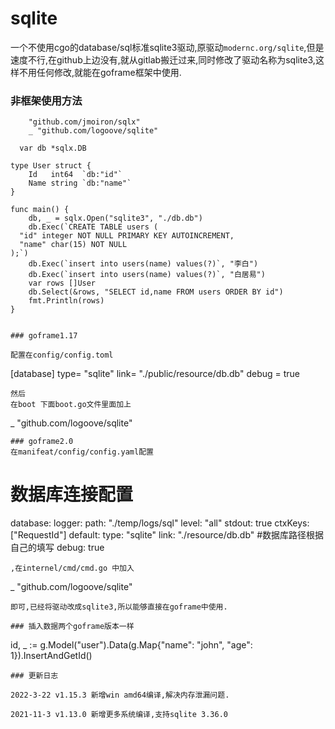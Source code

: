 # sqlite

一个不使用cgo的database/sql标准sqlite3驱动,原驱动`modernc.org/sqlite`,但是速度不行,在github上边没有,就从gitlab搬迁过来,同时修改了驱动名称为sqlite3,这样不用任何修改,就能在goframe框架中使用.

### 非框架使用方法
~~~
	"github.com/jmoiron/sqlx"
	_ "github.com/logoove/sqlite"
    
  var db *sqlx.DB

type User struct {
	Id   int64  `db:"id"`
	Name string `db:"name"`
}

func main() {
	db, _ = sqlx.Open("sqlite3", "./db.db")
	db.Exec(`CREATE TABLE users (
  "id" integer NOT NULL PRIMARY KEY AUTOINCREMENT,
  "name" char(15) NOT NULL
);`)
	db.Exec(`insert into users(name) values(?)`, "李白")
	db.Exec(`insert into users(name) values(?)`, "白居易")
	var rows []User
	db.Select(&rows, "SELECT id,name FROM users ORDER BY id")
	fmt.Println(rows)
}  
~~~

~~~

### goframe1.17

配置在config/config.toml
~~~
[database]
	type= "sqlite"
    link= "./public/resource/db.db"
    debug = true
~~~
然后
在boot 下面boot.go文件里面加上
~~~
_ "github.com/logoove/sqlite"
~~~
### goframe2.0
在manifeat/config/config.yaml配置
~~~
# 数据库连接配置
database:
  logger:
    path:    "./temp/logs/sql"
    level:   "all"
    stdout:  true
    ctxKeys: ["RequestId"]
  default:
    type: "sqlite"
    link: "./resource/db.db" #数据库路径根据自己的填写
    debug:  true
~~~
,在internel/cmd/cmd.go 中加入
~~~
_ "github.com/logoove/sqlite"
~~~
即可,已经将驱动改成sqlite3,所以能够直接在goframe中使用.

### 插入数据两个goframe版本一样
~~~
id, _ := g.Model("user").Data(g.Map{"name": "john", "age": 1}).InsertAndGetId()
~~~
### 更新日志

2022-3-22 v1.15.3 新增win amd64编译,解决内存泄漏问题.

2021-11-3 v1.13.0 新增更多系统编译,支持sqlite 3.36.0